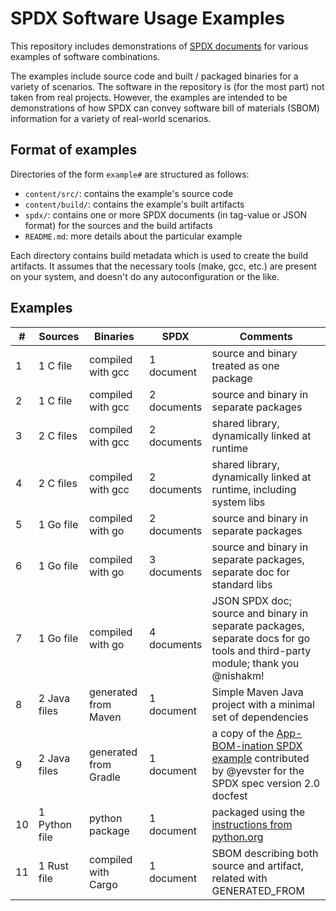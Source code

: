 # SPDX Software Usage Examples

This repository includes demonstrations of [SPDX documents](https://spdx.dev) for various examples of software combinations.

The examples include source code and built / packaged binaries for a variety of scenarios. The software in the repository is (for the most part) not taken from real projects. However, the examples are intended to be demonstrations of how SPDX can convey software bill of materials (SBOM) information for a variety of real-world scenarios.

## Format of examples

Directories of the form `example#` are structured as follows:

- `content/src/`: contains the example's source code
- `content/build/`: contains the example's built artifacts
- `spdx/`: contains one or more SPDX documents (in tag-value or JSON format) for the sources and the build artifacts
- `README.md`: more details about the particular example

Each directory contains build metadata which is used to create the build artifacts. It assumes that the necessary tools (make, gcc, etc.) are present on your system, and doesn't do any autoconfiguration or the like.

## Examples

|  # | Sources | Binaries | SPDX | Comments |
|----|---------|----------|------|----------|
|  1 | 1 C file | compiled with gcc | 1 document | source and binary treated as one package |
|  2 | 1 C file | compiled with gcc | 2 documents | source and binary in separate packages |
|  3 | 2 C files | compiled with gcc | 2 documents | shared library, dynamically linked at runtime |
|  4 | 2 C files | compiled with gcc | 2 documents | shared library, dynamically linked at runtime, including system libs |
|  5 | 1 Go file | compiled with go | 2 documents | source and binary in separate packages |
|  6 | 1 Go file | compiled with go | 3 documents | source and binary in separate packages, separate doc for standard libs |
|  7 | 1 Go file | compiled with go | 4 documents | JSON SPDX doc; source and binary in separate packages, separate docs for go tools and third-party module; thank you @nishakm! |
|  8 | 2 Java files | generated from Maven | 1 document | Simple Maven Java project with a minimal set of dependencies |
|  9 | 2 Java files | generated from Gradle | 1 document |a copy of the [App-BOM-ination SPDX example](https://github.com/yevster/App-BOM-ination) contributed by @yevster for the SPDX spec version 2.0 docfest |
| 10 | 1 Python file | python package | 1 document | packaged using the [instructions from python.org](https://packaging.python.org/en/latest/tutorials/packaging-projects/) |
| 11 | 1 Rust file | compiled with Cargo | 1 document | SBOM describing both source and artifact, related with GENERATED_FROM |
